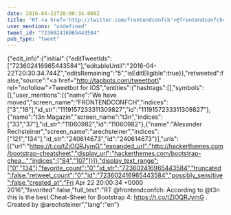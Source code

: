 ```yaml
---
date: 2016-04-22T20:00:34.000Z
title: "RT <a href='http://twitter.com/frontendconfch'>@frontendconfch</a>: According to <a href='http://twitter.com/t3n'>@t3n</a> this is the best Cheat-Sheet for Bootstrap 4: https://t.co/tZiOQRJymG . Created by <a href='http://twitter.com/arechsteiner'>@arechsteiner</a>″"
user_mentions: "undefined"
tweet_id: "723602416965443584"
pub_type: "tweet"
---
```

{"edit_info":{"initial":{"editTweetIds":["723602416965443584"],"editableUntil":"2016-04-22T20:30:34.744Z","editsRemaining":"5","isEditEligible":true}},"retweeted":false,"source":"<a href=\"http://tapbots.com/tweetbot\" rel=\"nofollow\">Tweetbot for iΟS</a>","entities":{"hashtags":[],"symbols":[],"user_mentions":[{"name":"We have moved","screen_name":"FRONTENDCONFCH","indices":["3","18"],"id_str":"1119157233311309827","id":"1119157233311309827"},{"name":"t3n Magazin","screen_name":"t3n","indices":["33","37"],"id_str":"11060982","id":"11060982"},{"name":"Alexander Rechsteiner","screen_name":"arechsteiner","indices":["121","134"],"id_str":"240614673","id":"240614673"}],"urls":[{"url":"https://t.co/tZiOQRJymG","expanded_url":"http://hackerthemes.com/bootstrap-cheatsheet","display_url":"hackerthemes.com/bootstrap-chea…","indices":["84","107"]}]},"display_text_range":["0","134"],"favorite_count":"0","id_str":"723602416965443584","truncated":false,"retweet_count":"0","id":"723602416965443584","possibly_sensitive":false,"created_at":"Fri Apr 22 20:00:34 +0000 2016","favorited":false,"full_text":"RT @frontendconfch: According to @t3n this is the best Cheat-Sheet for Bootstrap 4: https://t.co/tZiOQRJymG . Created by @arechsteiner","lang":"en"}
